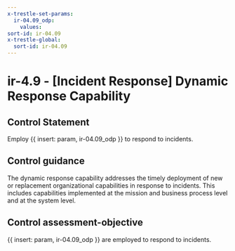 ```yaml
---
x-trestle-set-params:
  ir-04.09_odp:
    values:
sort-id: ir-04.09
x-trestle-global:
  sort-id: ir-04.09
---
```


# ir-4.9 - \[Incident Response\] Dynamic Response Capability

## Control Statement

Employ {{ insert: param, ir-04.09_odp }} to respond to incidents.

## Control guidance

The dynamic response capability addresses the timely deployment of new or replacement organizational capabilities in response to incidents. This includes capabilities implemented at the mission and business process level and at the system level.

## Control assessment-objective

{{ insert: param, ir-04.09_odp }} are employed to respond to incidents.
